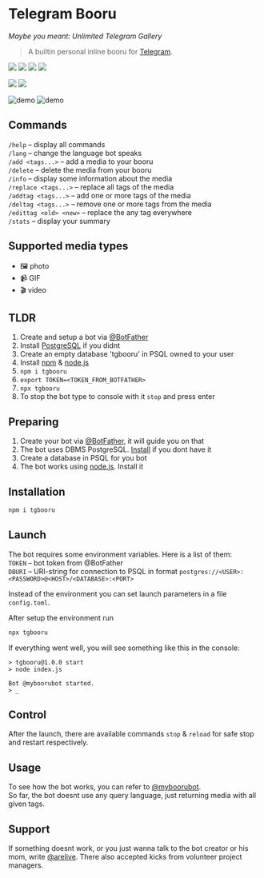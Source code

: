 # Telegram Booru
*Maybe you meant: Unlimited Telegram Gallery*

> A builtin personal inline booru for [Telegram](https://telegram.org).

![](https://img.shields.io/tokei/lines/github/arebaka/tgbooru)
![](https://img.shields.io/github/repo-size/arebaka/tgbooru)
![](https://img.shields.io/npm/v/tgbooru)
![](https://img.shields.io/codefactor/grade/github/arebaka/tgbooru)

![](https://img.shields.io/badge/English-100%25-brightgreen)
![](https://img.shields.io/badge/Russian-100%25-brightgreen)

![demo](https://user-images.githubusercontent.com/36796676/142752828-0855a992-0faf-4f7d-993f-4785e404206f.png)
![demo](https://user-images.githubusercontent.com/36796676/142752844-683a1afe-f338-4c58-9f08-ec78e39c9886.png)

## Commands
`/help` – display all commands  
`/lang` – change the language bot speaks  
`/add <tags...>` – add a media to your booru  
`/delete` – delete the media from your booru  
`/info` – display some information about the media  
`/replace <tags...>` – replace all tags of the media  
`/addtag <tags...>` – add one or more tags of the media  
`/deltag <tags...>` – remove one or more tags from the media  
`/edittag <old> <new>` – replace the any tag everywhere  
`/stats` – display your summary

## Supported media types
+ 🖼️ photo
+ 📹 GIF
+ 🎬 video

## TLDR
1. Create and setup a bot via [@BotFather](https://t.me/BotFather)
2. Install [PostgreSQL](https://www.postgresql.org/download/) if you didnt
3. Create an empty database 'tgbooru' in PSQL owned to your user
4. Install [npm](https://www.npmjs.com) & [node.js](https://npmjs.com/package/node)
5. `npm i tgbooru`
6. `export TOKEN=<TOKEN_FROM_BOTFATHER>`
7. `npx tgbooru`
8. To stop the bot type to console with it `stop` and press enter

## Preparing
1. Create your bot via [@BotFather](https://t.me/BotFather), it will guide you on that
2. The bot uses DBMS PostgreSQL. [Install](https://www.postgresql.org/download/) if you dont have it
3. Create a database in PSQL for you bot
4. The bot works using [node.js](https://npmjs.com/package/node). Install it

## Installation
```bash
npm i tgbooru
```

## Launch
The bot requires some environment variables. Here is a list of them:  
`TOKEN` – bot token from @BotFather  
`DBURI` – URI-string for connection to PSQL in format `postgres://<USER>:<PASSWORD>@<HOST>/<DATABASE>:<PORT>`

Instead of the environment you can set launch parameters in a file `config.toml`.

After setup the environment run
```bash
npx tgbooru
```

If everything went well, you will see something like this in the console:
```
> tgbooru@1.0.0 start
> node index.js

Bot @myboorubot started.
> _
```

## Control
After the launch, there are available commands `stop` & `reload` for safe stop and restart respectively.

## Usage
To see how the bot works, you can refer to [@myboorubot](https://t.me/myboorubot).  
So far, the bot doesnt use any query language, just returning media with all given tags.

## Support
If something doesnt work, or you just wanna talk to the bot creator or his mom, write [@arelive](https://t.me/arelive). There also accepted kicks from volunteer project managers.
